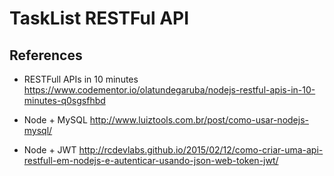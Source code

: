 # TaskList RESTFul API


## References

* RESTFull APIs in 10 minutes
https://www.codementor.io/olatundegaruba/nodejs-restful-apis-in-10-minutes-q0sgsfhbd


* Node + MySQL
http://www.luiztools.com.br/post/como-usar-nodejs-mysql/

* Node + JWT
http://rcdevlabs.github.io/2015/02/12/como-criar-uma-api-restfull-em-nodejs-e-autenticar-usando-json-web-token-jwt/
